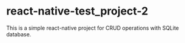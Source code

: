 # react-native-test_project-2

This is a simple react-native project for CRUD operations with SQLite database.
